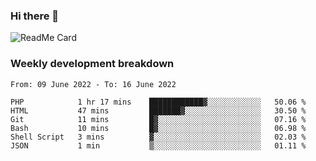 ### Hi there 👋

<!--
**itzcy/itzcy** is a ✨ _special_ ✨ repository because its `README.md` (this file) appears on your GitHub profile.

Here are some ideas to get you started:

- 🔭 I’m currently working on ...
- 🌱 I’m currently learning ...
- 👯 I’m looking to collaborate on ...
- 🤔 I’m looking for help with ...
- 💬 Ask me about ...
- 📫 How to reach me: ...
- 😄 Pronouns: ...
- ⚡ Fun fact: ...
-->
![ReadMe Card](https://github-readme-stats.vercel.app/api?username=itzcy&show_icons=true&title_color=2d3198&icon_color=797cb8&text_color=24292e&bg_color=f6f8fa)

### Weekly development breakdown
<!--START_SECTION:waka-->

```text
From: 09 June 2022 - To: 16 June 2022

PHP            1 hr 17 mins    ████████████▓░░░░░░░░░░░░   50.06 %
HTML           47 mins         ███████▓░░░░░░░░░░░░░░░░░   30.50 %
Git            11 mins         █▓░░░░░░░░░░░░░░░░░░░░░░░   07.16 %
Bash           10 mins         █▓░░░░░░░░░░░░░░░░░░░░░░░   06.98 %
Shell Script   3 mins          ▓░░░░░░░░░░░░░░░░░░░░░░░░   02.03 %
JSON           1 min           ▒░░░░░░░░░░░░░░░░░░░░░░░░   01.11 %
```

<!--END_SECTION:waka-->
